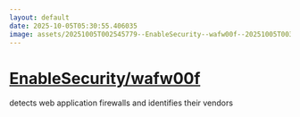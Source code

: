 ```yaml
---
layout: default
date: 2025-10-05T05:30:55.406035
image: assets/20251005T002545779--EnableSecurity--wafw00f--20251005T003124712--cropped.png
---
```


# [EnableSecurity/wafw00f](https://github.com/EnableSecurity/wafw00f)

detects web application firewalls and identifies their vendors
